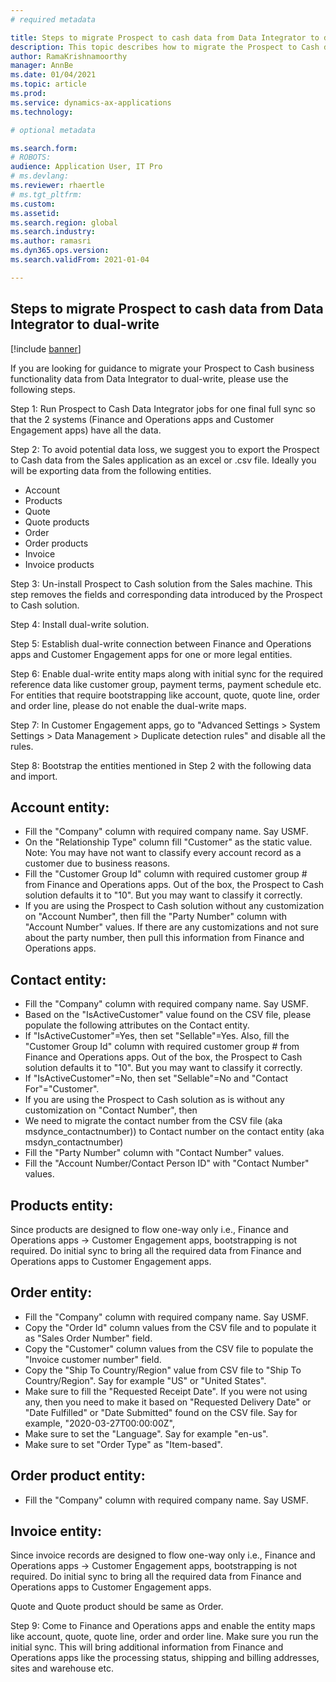 ```yaml
---
# required metadata

title: Steps to migrate Prospect to cash data from Data Integrator to dual-write
description: This topic describes how to migrate the Prospect to Cash data from Data Integrator app to dual-write.
author: RamaKrishnamoorthy
manager: AnnBe
ms.date: 01/04/2021
ms.topic: article
ms.prod: 
ms.service: dynamics-ax-applications
ms.technology: 

# optional metadata

ms.search.form: 
# ROBOTS: 
audience: Application User, IT Pro
# ms.devlang: 
ms.reviewer: rhaertle
# ms.tgt_pltfrm: 
ms.custom: 
ms.assetid: 
ms.search.region: global
ms.search.industry: 
ms.author: ramasri
ms.dyn365.ops.version: 
ms.search.validFrom: 2021-01-04

---
```


## Steps to migrate Prospect to cash data from Data Integrator to dual-write

[!include [banner](../../includes/banner.md)]

If you are looking for guidance to migrate your Prospect to Cash business functionality data from Data Integrator to dual-write, please use the following steps. 
 
Step 1: Run Prospect to Cash Data Integrator jobs for one final full sync so that the 2 systems (Finance and Operations apps and Customer Engagement apps) have all the data. 

Step 2: To avoid potential data loss, we suggest you to export the Prospect to Cash data from the Sales application as an excel or .csv file. Ideally you will be exporting data from the following entities.
-	Account
-	Products
-	Quote
-	Quote products
-	Order
-	Order products
-	Invoice 
-	Invoice products

Step 3: Un-install Prospect to Cash solution from the Sales machine. This step removes the fields and corresponding data introduced by the Prospect to Cash solution. 

Step 4: Install dual-write solution.

Step 5: Establish dual-write connection between Finance and Operations apps and Customer Engagement apps for one or more legal entities.

Step 6: Enable dual-write entity maps along with initial sync for the required reference data like customer group, payment terms, payment schedule etc. For entities that require bootstrapping like account, quote, quote line, order and order line, please do not enable the dual-write maps.

Step 7: In Customer Engagement apps, go to "Advanced Settings > System Settings > Data Management >  Duplicate detection rules" and disable all the rules. 

Step 8: Bootstrap the entities mentioned in Step 2 with the following data and import. 
 
## Account entity:
-	Fill the "Company" column with required company name. Say USMF.
-	On the "Relationship Type" column fill "Customer" as the static value. Note: You may have not want to classify every account record as a customer due to business reasons. 
-	Fill the "Customer Group Id" column with required customer group # from Finance and Operations apps. Out of the box, the Prospect to Cash solution defaults it to "10". But you may want to classify it correctly.
-	If you are using the Prospect to Cash solution without any customization on "Account Number", then fill the "Party Number" column with "Account Number" values. If there are any customizations and not sure about the  party number, then pull this information from Finance and Operations apps.
 
## Contact entity:
-	Fill the "Company" column with required company name. Say USMF.
-	Based on the "IsActiveCustomer" value found on the CSV file, please populate the following attributes on the Contact entity.
-	If "IsActiveCustomer"=Yes, then set "Sellable"=Yes. Also, fill the "Customer Group Id" column with required customer group # from Finance and Operations apps. Out of the box, the Prospect to Cash solution defaults it to "10". But you may want to classify it correctly.
-	If "IsActiveCustomer"=No, then set "Sellable"=No and "Contact For"="Customer".
-	If you are using the Prospect to Cash solution as is without any customization on "Contact Number", then 
-	We need to migrate the contact number from the CSV file (aka msdynce_contactnumber)) to Contact number on the contact entity (aka msdyn_contactnumber)
-	Fill the "Party Number" column with "Contact Number" values.
-	Fill the "Account Number/Contact Person ID" with "Contact Number" values.
 
## Products entity:
Since products are designed to flow one-way only i.e., Finance and Operations apps -> Customer Engagement apps, bootstrapping is not required. Do initial sync to bring all the required data from Finance and Operations apps to Customer Engagement apps.
 
## Order entity:
-	Fill the "Company" column with required company name. Say USMF.
-	Copy the "Order Id" column values from the CSV file and to populate it as "Sales Order Number" field.
-	Copy the "Customer" column values from the CSV file to populate the "Invoice customer number" field.
-	Copy the "Ship To Country/Region" value from CSV file to "Ship To Country/Region". Say for example "US" or "United States".
-	Make sure to fill the "Requested Receipt Date". If you were not using any, then you need to make it based on "Requested Delivery Date" or "Date Fulfilled" or "Date Submitted" found on the CSV file. Say for example, "2020-03-27T00:00:00Z",
-	Make sure to set the "Language". Say for example "en-us".
-	Make sure to set "Order Type" as "Item-based".
 
## Order product entity:
-	Fill the "Company" column with required company name. Say USMF.
 
## Invoice entity:
Since invoice records are designed to flow one-way only i.e., Finance and Operations apps -> Customer Engagement apps, bootstrapping is not required. Do initial sync to bring all the required data from Finance and Operations apps to Customer Engagement apps.
 
Quote and Quote product should be same as Order.
 
Step 9: Come to Finance and Operations apps and enable the entity maps like account, quote, quote line, order and order line. Make sure you run the initial sync. This will bring additional information from Finance and Operations apps like the processing status, shipping and billing addresses, sites and warehouse etc.  

